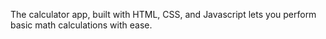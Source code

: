 The calculator app, built with HTML, CSS, and Javascript lets you perform basic math calculations with ease.
